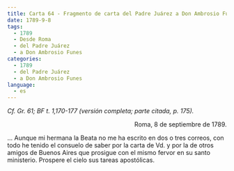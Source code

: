 ```yaml
---
title: Carta 64 - Fragmento de carta del Padre Juárez a Don Ambrosio Funes (Roma, 8 de septiembre de 1789).
date: 1789-9-8
tags:
  - 1789
  - Desde Roma
  - del Padre Juárez
  - a Don Ambrosio Funes
categories:
  - 1789
  - del Padre Juárez
  - a Don Ambrosio Funes
language:
  - es
---
```


_Cf. Gr. 61; BF t. 1,170-177 (versión completa; parte citada, p. 175)._

<div align="right">
Roma, 8 de septiembre de 1789.
</div>

... Aunque mi hermana la Beata no me ha escrito en dos o tres correos, con todo he tenido el consuelo de saber por la carta de Vd. y por la de otros amigos de Buenos Aires que prosigue con el mismo fervor en su santo ministerio. Prospere el cielo sus tareas apostólicas.

